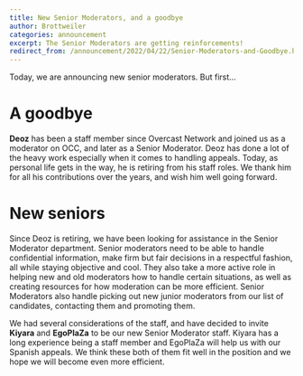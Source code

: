 ```yaml
---
title: New Senior Moderators, and a goodbye
author: Brottweiler
categories: announcement
excerpt: The Senior Moderators are getting reinforcements!
redirect_from: /announcement/2022/04/22/Senior-Moderators-and-Goodbye.html
---
```


Today, we are announcing new senior moderators. But first...

# A goodbye

**Deoz** has been a staff member since Overcast Network and joined us as a moderator on OCC, and later as a Senior Moderator. Deoz has done a lot of the heavy work especially when it comes to handling appeals. Today, as personal life gets in the way, he is retiring from his staff roles. We thank him for all his contributions over the years, and wish him well going forward.

# New seniors

Since Deoz is retiring, we have been looking for assistance in the Senior Moderator department. Senior moderators need to be able to handle confidential information, make firm but fair decisions in a respectful fashion, all while staying objective and cool. They also take a more active role in helping new and old moderators how to handle certain situations, as well as creating resources for how moderation can be more efficient.
Senior Moderators also handle picking out new junior moderators from our list of candidates, contacting them and promoting them.

We had several considerations of the staff, and have decided to invite **Kiyara** and **EgoPlaZa** to be our new Senior Moderator staff. Kiyara has a long experience being a staff member and EgoPlaZa will help us with our Spanish appeals. We think these both of them fit well in the position and we hope we will become even more efficient.
